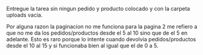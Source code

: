 Entregue la tarea sin ningun pedido y producto colocado y con la carpeta uploads vacia.

Por alguna razon la paginacion no me funciona para la pagina 2 me refiero a que no me da los pedidos/productos desde el 5 al 10
sino que de el 5 en adelante. Esto es raro porque lo intente cuando devolvia pedidos/productos desde el 10 al 15 y si funcionaba bien 
al igual que el de 0 a 5.